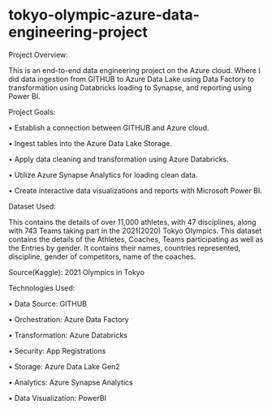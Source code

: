 # tokyo-olympic-azure-data-engineering-project
Project Overview:

This is an end-to-end data engineering project on the Azure cloud. Where I did data ingestion from GITHUB to Azure Data Lake using Data Factory to transformation using Databricks loading to Synapse, and reporting using Power BI. 

Project Goals:

•	Establish a connection between GITHUB and Azure cloud.

•	Ingest tables into the Azure Data Lake Storage.

•	Apply data cleaning and transformation using Azure Databricks.

•	Utilize Azure Synapse Analytics for loading clean data.

•	Create interactive data visualizations and reports with Microsoft Power BI.

Dataset Used:

This contains the details of over 11,000 athletes, with 47 disciplines, along with 743 Teams taking part in the 2021(2020) Tokyo Olympics. This dataset contains the details of the Athletes, Coaches, Teams participating as well as the Entries by gender. It contains their names, countries represented, discipline, gender of competitors, name of the coaches.


Source(Kaggle): 2021 Olympics in Tokyo

Technologies Used:

•	Data Source: GITHUB

•	Orchestration: Azure Data Factory

•	Transformation: Azure Databricks

•	Security: App Registrations

•	Storage: Azure Data Lake Gen2

•	Analytics: Azure Synapse Analytics

•	Data Visualization: PowerBI
